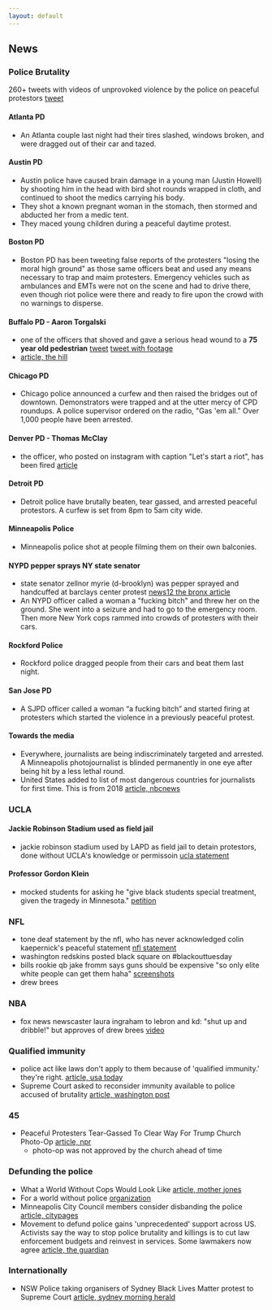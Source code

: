 ```yaml
---
layout: default
---
```


## News

### Police Brutality

260+ tweets with videos of unprovoked violence by the police on peaceful protestors [tweet](https://twitter.com/trevortimm/status/1268621018857213954)

#### Atlanta PD
* An Atlanta couple last night had their tires slashed, windows broken, and were dragged out of their car and tazed.

#### Austin PD
* Austin police have caused brain damage in a young man (Justin Howell) by shooting him in the head with bird shot rounds wrapped in cloth, and continued to shoot the medics carrying his body.
* They shot a known pregnant woman in the stomach, then stormed and abducted her from a medic tent.
* They maced young children during a peaceful daytime protest.

#### Boston PD
* Boston PD has been tweeting false reports of the protesters "losing the moral high ground" as those same officers beat and used any means necessary to trap and maim protesters. Emergency vehicles such as ambulances and EMTs were not on the scene and had to drive there, even though riot police were there and ready to fire upon the crowd with no warnings to disperse.

#### Buffalo PD - Aaron Torgalski
* one of the officers that shoved and gave a serious head wound to a **75 year old pedestrian**
[tweet](https://twitter.com/donwinslow/status/1268725675600429063?s=20) [tweet with footage](https://twitter.com/cenkuygur/status/1268756517034979330?s=20)
* [article, the hill](https://thehill.com/homenews/state-watch/501279-elderly-man-appears-unconscious-bleeding-from-ear-after-shoved-to-ground)


#### Chicago PD
* Chicago police announced a curfew and then raised the bridges out of downtown. Demonstrators were trapped and at the utter mercy of CPD roundups. A police supervisor ordered on the radio, "Gas 'em all." Over 1,000 people have been arrested.

#### Denver PD - Thomas McClay
* the officer, who posted on instagram with caption "Let's start a riot", has been fired
[article](https://denver.cbslocal.com/2020/06/02/denver-police-officer-fired-instagram-post/)

#### Detroit PD
* Detroit police have brutally beaten, tear gassed, and arrested peaceful protestors. A curfew is set from 8pm to 5am city wide.

#### Minneapolis Police
* Minneapolis police shot at people filming them on their own balconies.

#### NYPD pepper sprays NY state senator
* state senator zellnor myrie (d-brooklyn) was pepper sprayed and handcuffed at barclays center protest [news12 the bronx article](http://bronx.news12.com/story/42192118/state-senator-says-he-was-pepper-sprayed-handcuffed-at-barclays-protest?fbclid=IwAR0RZZnjylWHhbmhqxoqzHBieeITZbx-5o7cooxIUBv3SrrySFtefCeONWc)
* An NYPD officer called a woman a "fucking bitch" and threw her on the ground. She went into a seizure and had to go to the emergency room. Then more New York cops rammed into crowds of protesters with their cars.

#### Rockford Police
* Rockford police dragged people from their cars and beat them last night.

#### San Jose PD
* A SJPD officer called a woman “a fucking bitch” and started firing at protesters which started the violence in a previously peaceful protest.

#### Towards the media
* Everywhere, journalists are being indiscriminately targeted and arrested. A Minneapolis photojournalist is blinded permanently in one eye after being hit by a less lethal round.
* United States added to list of most dangerous countries for journalists for first time. This is from 2018 [article, nbcnews](https://www.nbcnews.com/news/world/united-states-added-list-most-dangerous-countries-journalists-first-time-n949676?)

### UCLA

#### Jackie Robinson Stadium used as field jail
* jackie robinson stadium used by LAPD as field jail to detain protestors, done without UCLA's knowledge or permissoin
[ucla statement](https://twitter.com/UCLA/status/1268039753015812096?s=20)

#### Professor Gordon Klein
* mocked students for asking he "give black students special treatment, given the tragedy in Minnesota."
[petition](http://chng.it/DcX7pKwmC8)

### NFL
* tone deaf statement by the nfl, who has never acknowledged colin kaepernick's peaceful statement [nfl statement](https://twitter.com/NFL/status/1266852547890839552)
* washington redskins posted black square on #blackouttuesday
* bills rookie qb jake fromm says guns should be expensive "so only elite white people can get them haha" [screenshots](https://twitter.com/MusikFan4Life/status/1268608999122968577?s=20)
* drew brees

### NBA
* fox news newscaster laura ingraham to lebron and kd: "shut up and dribble!" but approves of drew brees [video](https://twitter.com/ComplexSports/status/1268551040074383361)

### Qualified immunity
* police act like laws don't apply to them because of 'qualified immunity.' they're right. [article, usa today](https://www.usatoday.com/story/opinion/2020/05/30/police-george-floyd-qualified-immunity-supreme-court-column/5283349002/)
* Supreme Court asked to reconsider immunity available to police accused of brutality [article, washington post](https://www.washingtonpost.com/politics/courts_law/supreme-court-asked-to-reconsider-immunity-available-to-police-accused-of-brutality/2020/06/04/99266d2c-a5b0-11ea-b473-04905b1af82b_story.html)

### 45
- Peaceful Protesters Tear-Gassed To Clear Way For Trump Church Photo-Op [article, npr](https://www.npr.org/2020/06/01/867532070/trumps-unannounced-church-visit-angers-church-officials?)
  - photo-op was not approved by the church ahead of time

### Defunding the police
- What a World Without Cops Would Look Like [article, mother jones](https://www.motherjones.com/crime-justice/2020/06/police-abolition-george-floyd/)
- For a world without police [organization](http://aworldwithoutpolice.org/)
- Minneapolis City Council members consider disbanding the police [article, citypages](http://www.citypages.com/news/minneapolis-city-council-members-consider-disbanding-the-police/570993291)
- Movement to defund police gains 'unprecedented' support across US. Activists say the way to stop police brutality and killings is to cut law enforcement budgets and reinvest in services. Some lawmakers now agree [article, the guardian](https://www.theguardian.com/us-news/2020/jun/04/defund-the-police-us-george-floyd-budgets)

### Internationally
- NSW Police taking organisers of Sydney Black Lives Matter protest to Supreme Court [article, sydney morning herald](https://www.smh.com.au/national/nsw/nsw-police-taking-organisers-of-sydney-black-lives-matter-protest-to-supreme-court-20200605-p54zw8.html)
